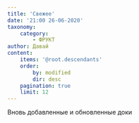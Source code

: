 ```yaml
---
title: 'Свежее'
date: '21:00 26-06-2020'
taxonomy:
    category:
        - ФРУКТ
author: Давай
content:
    items: '@root.descendants'
    order:
        by: modified
        dir: desc
    pagination: true
    limit: 12
---
```


Вновь добавленные и обновленные доки
